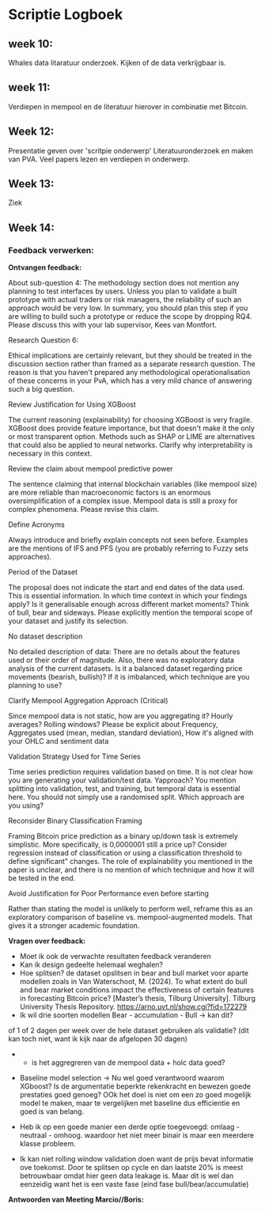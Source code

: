 # Scriptie Logboek 
## week 10: 
Whales data litaratuur onderzoek. Kijken of de data verkrijgbaar is. 

## week 11: 
Verdiepen in mempool en de literatuur hierover in combinatie met Bitcoin. 

## Week 12: 
Presentatie geven over 'scritpie onderwerp'
Literatuuronderzoek en maken van PVA. Veel papers lezen en verdiepen in onderwerp. 


## Week 13:
Ziek 

## Week 14:

### Feedback verwerken:

**Ontvangen feedback:**

About sub-question 4: The methodology section does not mention any planning to test interfaces by users. Unless you plan to validate a built prototype with actual traders or risk managers, the reliability of such an approach would be very low. In summary, you should plan this step if you are willing to build such a prototype or reduce the scope by dropping RQ4. Please discuss this with your lab supervisor, Kees van Montfort.

Research Question 6:

Ethical implications are certainly relevant, but they should be treated in the discussion section rather than framed as a separate research question. The reason is that you haven't prepared any methodological operationalisation of these concerns in your PvA, which has a very mild chance of answering such a big question.

Review Justification for Using XGBoost

The current reasoning (explainability) for choosing XGBoost is very fragile. XGBoost does provide feature importance, but that doesn't make it the only or most transparent option. Methods such as SHAP or LIME are alternatives that could also be applied to neural networks. Clarify why interpretability is necessary in this context.

Review the claim about mempool predictive power

The sentence claiming that internal blockchain variables (like mempool size) are more reliable than macroeconomic factors is an enormous oversimplification of a complex issue. Mempool data is still a proxy for complex phenomena. Please revise this claim.

Define Acronyms

Always introduce and briefly explain concepts not seen before. Examples are the mentions of IFS and PFS (you are probably referring to Fuzzy sets approaches).

Period of the Dataset

The proposal does not indicate the start and end dates of the data used. This is essential information. In which time context in which your findings apply? Is it generalisable enough across different market moments? Think of bull, bear and sideways. Please explicitly mention the temporal scope of your dataset and justify its selection.

No dataset description

No detailed description of data: There are no details about the features used or their order of magnitude. Also, there was no exploratory data analysis of the current datasets. Is it a balanced dataset regarding price movements (bearish, bullish)? If it is imbalanced, which technique are you planning to use? 

Clarify Mempool Aggregation Approach (Critical)

Since mempool data is not static, how are you aggregating it? Hourly averages? Rolling windows? Please be explicit about Frequency, Aggregates used (mean, median, standard deviation), How it's aligned with your OHLC and sentiment data

Validation Strategy Used for Time Series

Time series prediction requires validation based on time. It is not clear how you are generating your validation/test data. Yapproach? You mention splitting into validation, test, and training, but temporal data is essential here. You should not simply use a randomised split. Which approach are you using?

Reconsider Binary Classification Framing

Framing Bitcoin price prediction as a binary up/down task is extremely simplistic. More specifically, is 0,0000001 still a price up? Consider regression instead of classification or using a classification threshold to define significant" changes. The role of explainability you mentioned in the paper is unclear, and there is no mention of which technique and how it will be tested in the end.

Avoid Justification for Poor Performance even before starting

Rather than stating the model is unlikely to perform well, reframe this as an exploratory comparison of baseline vs. mempool-augmented models. That gives it a stronger academic foundation.

**Vragen over feedback:**
- Moet ik ook de verwachte resultaten feedback veranderen 
- Kan ik design gedeelte helemaal weghalen?
- Hoe splitsen? de dataset opslitsen in bear and bull market voor aparte modellen zoals in Van Waterschoot, M. (2024). To what extent do bull and bear market conditions impact the effectiveness of certain features in forecasting Bitcoin price? [Master’s thesis, Tilburg University]. Tilburg University Thesis Repository. https://arno.uvt.nl/show.cgi?fid=172279 
- Ik wil drie soorten modellen Bear - accumulation - Bull -> kan dit? 

of 1 of 2 dagen per week over de hele dataset gebruiken als validatie? (dit kan toch niet, want ik kijk naar de afgelopen 30 dagen)

- - is het aggregreren van de mempool data + holc data goed? 

- Baseline model selection -> Nu wel goed verantwoord waarom XGboost? Is de argumentatie beperkte rekenkracht en bewezen goede prestaties goed genoeg? OOk het doel is niet om een zo goed mogelijk model te maken, maar te vergelijken met baseline dus efficientie en goed is van belang. 
- Heb ik op een goede manier een derde optie toegevoegd: omlaag - neutraal - omhoog. waardoor het niet meer binair is maar een meerdere klasse probleem. 

- Ik kan niet rolling window validation doen want de prijs bevat informatie ove toekomst. Door te splitsen op cycle en dan laatste 20% is meest betrouwbaar omdat hier geen data leakage is. Maar dit is wel dan eenzeidig want het is een vaste fase (eind fase bull/bear/accumulatie)



**Antwoorden van Meeting Marcio//Boris:**
